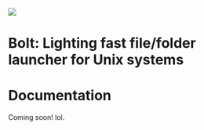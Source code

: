 ![](demo/preview.gif)

# Bolt: Lighting fast file/folder launcher for Unix systems

# Documentation

Coming soon! lol.
